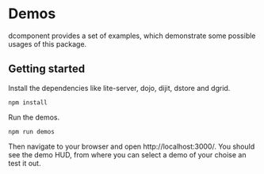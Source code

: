 # Demos

dcomponent provides a set of examples, which demonstrate some possible usages of this package.

## Getting started

Install the dependencies like lite-server, dojo, dijit, dstore and dgrid.

```
npm install
```

Run the demos.

```
npm run demos
```

Then navigate to your browser and open http://localhost:3000/. You should see the demo HUD, from where
you can select a demo of your choise an test it out.